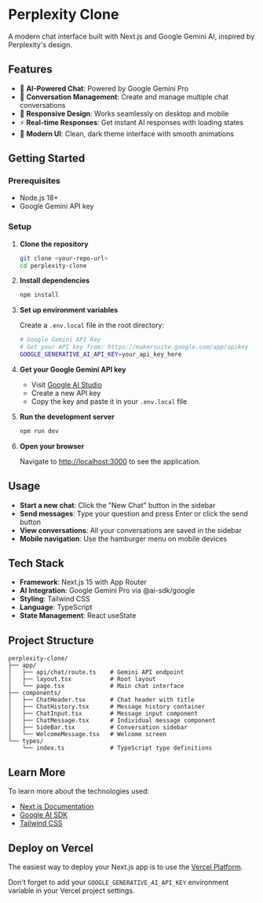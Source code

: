# Perplexity Clone

A modern chat interface built with Next.js and Google Gemini AI, inspired by Perplexity's design.

## Features

- 🤖 **AI-Powered Chat**: Powered by Google Gemini Pro
- 💬 **Conversation Management**: Create and manage multiple chat conversations
- 📱 **Responsive Design**: Works seamlessly on desktop and mobile
- ⚡ **Real-time Responses**: Get instant AI responses with loading states
- 🎨 **Modern UI**: Clean, dark theme interface with smooth animations

## Getting Started

### Prerequisites

- Node.js 18+ 
- Google Gemini API key

### Setup

1. **Clone the repository**
   ```bash
   git clone <your-repo-url>
   cd perplexity-clone
   ```

2. **Install dependencies**
   ```bash
   npm install
   ```

3. **Set up environment variables**
   
   Create a `.env.local` file in the root directory:
   ```bash
   # Google Gemini API Key
   # Get your API key from: https://makersuite.google.com/app/apikey
   GOOGLE_GENERATIVE_AI_API_KEY=your_api_key_here
   ```

4. **Get your Google Gemini API key**
   - Visit [Google AI Studio](https://makersuite.google.com/app/apikey)
   - Create a new API key
   - Copy the key and paste it in your `.env.local` file

5. **Run the development server**
   ```bash
   npm run dev
   ```

6. **Open your browser**
   
   Navigate to [http://localhost:3000](http://localhost:3000) to see the application.

## Usage

- **Start a new chat**: Click the "New Chat" button in the sidebar
- **Send messages**: Type your question and press Enter or click the send button
- **View conversations**: All your conversations are saved in the sidebar
- **Mobile navigation**: Use the hamburger menu on mobile devices

## Tech Stack

- **Framework**: Next.js 15 with App Router
- **AI Integration**: Google Gemini Pro via @ai-sdk/google
- **Styling**: Tailwind CSS
- **Language**: TypeScript
- **State Management**: React useState

## Project Structure

```
perplexity-clone/
├── app/
│   ├── api/chat/route.ts    # Gemini API endpoint
│   ├── layout.tsx           # Root layout
│   └── page.tsx             # Main chat interface
├── components/
│   ├── ChatHeader.tsx       # Chat header with title
│   ├── ChatHistory.tsx      # Message history container
│   ├── ChatInput.tsx        # Message input component
│   ├── ChatMessage.tsx      # Individual message component
│   ├── SideBar.tsx          # Conversation sidebar
│   └── WelcomeMessage.tsx   # Welcome screen
└── types/
    └── index.ts             # TypeScript type definitions
```

## Learn More

To learn more about the technologies used:

- [Next.js Documentation](https://nextjs.org/docs)
- [Google AI SDK](https://ai.google.dev/docs)
- [Tailwind CSS](https://tailwindcss.com/docs)

## Deploy on Vercel

The easiest way to deploy your Next.js app is to use the [Vercel Platform](https://vercel.com/new?utm_medium=default-template&filter=next.js&utm_source=create-next-app&utm_campaign=create-next-app-readme).

Don't forget to add your `GOOGLE_GENERATIVE_AI_API_KEY` environment variable in your Vercel project settings.
